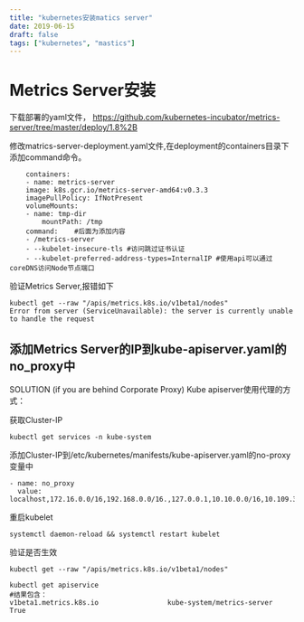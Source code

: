 ```yaml
---
title: "kubernetes安装matics server"
date: 2019-06-15
draft: false
tags: ["kubernetes", "mastics"]
---
```


# Metrics Server安装

下载部署的yaml文件，
https://github.com/kubernetes-incubator/metrics-server/tree/master/deploy/1.8%2B

修改matrics-server-deployment.yaml文件,在deployment的containers目录下添加command命令。
```
    containers:
    - name: metrics-server
    image: k8s.gcr.io/metrics-server-amd64:v0.3.3
    imagePullPolicy: IfNotPresent
    volumeMounts:
    - name: tmp-dir
        mountPath: /tmp
    command:    #后面为添加内容
    - /metrics-server
    - --kubelet-insecure-tls #访问跳过证书认证
    - --kubelet-preferred-address-types=InternalIP #使用api可以通过coreDNS访问Node节点端口
```
<!--more-->

验证Metrics Server,报错如下

    kubectl get --raw "/apis/metrics.k8s.io/v1beta1/nodes"
    Error from server (ServiceUnavailable): the server is currently unable to handle the request

## 添加Metrics Server的IP到kube-apiserver.yaml的no_proxy中

SOLUTION (if you are behind Corporate Proxy) Kube apiserver使用代理的方式：

获取Cluster-IP 

    kubectl get services -n kube-system
添加Cluster-IP到/etc/kubernetes/manifests/kube-apiserver.yaml的no-proxy变量中

    - name: no_proxy
      value: localhost,172.16.0.0/16,192.168.0.0/16.,127.0.0.1,10.10.0.0/16,10.109.35.40
重启kubelet

    systemctl daemon-reload && systemctl restart kubelet
验证是否生效

    kubectl get --raw "/apis/metrics.k8s.io/v1beta1/nodes"

    kubectl get apiservice
    #结果包含：
    v1beta1.metrics.k8s.io                 kube-system/metrics-server   True

